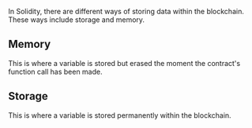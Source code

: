 In Solidity, there are different ways of storing data within the blockchain. These ways include storage and memory.


## Memory 

This is where a variable is stored but erased the moment the contract's function call has been made. 


## Storage

This is where a variable is stored permanently within the blockchain. 

